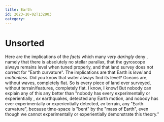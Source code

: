 ```yaml
---
title: Earth
id: 2023-10-02T132903
category: 
---
```


# Unsorted
Here are the implications of the *facts* which many *very daringly* deny , namely that there is absolutely no stellar parallax, that the gyroscope always remains level when tuned properly, and that land survey does not correct for "Earth curvature". The implications are that Earth is *level* and *motionless.* Did you know that water always find its level? Oceans are, without waves, completely flat. So is every piece of land ever surveyed, without terrain/features, completely flat. I know, I know! But nobody can explain any of this any better than "nobody has every experimentally or experientially , *ex* earthquakes, detected any Earth motion, and nobody has ever experimentally or experientially detected, *ex* terrain, any "Earth curvature", because time-space is "bent" by the "mass of Earth", even though we cannot experimentally or experientially demonstrate this theory."
